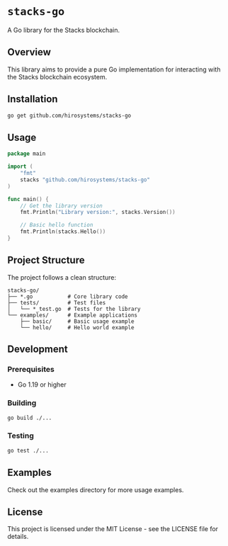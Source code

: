 # `stacks-go`

A Go library for the Stacks blockchain.

## Overview

This library aims to provide a pure Go implementation for interacting with the Stacks blockchain ecosystem.

## Installation

```bash
go get github.com/hirosystems/stacks-go
```

## Usage

```go
package main

import (
	"fmt"
	stacks "github.com/hirosystems/stacks-go"
)

func main() {
	// Get the library version
	fmt.Println("Library version:", stacks.Version())

	// Basic hello function
	fmt.Println(stacks.Hello())
}
```

## Project Structure

The project follows a clean structure:

```
stacks-go/
├── *.go           # Core library code
├── tests/         # Test files
│   └── *_test.go  # Tests for the library
└── examples/      # Example applications
    ├── basic/     # Basic usage example
    └── hello/     # Hello world example
```

## Development

### Prerequisites

- Go 1.19 or higher

### Building

```bash
go build ./...
```

### Testing

```bash
go test ./...
```

## Examples

Check out the examples directory for more usage examples.

## License

This project is licensed under the MIT License - see the LICENSE file for details.
